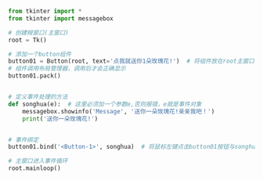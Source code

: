 
<BlogInfo id="443" title="6.案例" author="白日梦想猿" pv=0 read_times=0 pre_cost_time="0分22秒" category="GUI编程" tag_list="['GUI编程']" create_time="2020.06.23 14:17:07" update_time="2020.06.23 14:27:33" />

```python
from tkinter import *
from tkinter import messagebox

# 创建根窗口(主窗口)
root = Tk()

# 添加一个button组件
button01 = Button(root, text='点我就送你1朵玫瑰花!')  # 将组件放在root主窗口中，text参数结要显示的文本
# 组件调用布局管理器，调用后才会正确显示
button01.pack()


# 定义事件处理的方法
def songhua(e):  # 这里必须加一个参数e,否则报错，e就是事件对象
    messagebox.showinfo('Message', '送你一朵玫瑰花!亲亲我吧！')
    print('送你一朵玫瑰花!')


# 事件绑定
button01.bind('<Button-1>', songhua)  # 将鼠标左键点击button01按钮与songhua绑定在一起

# 主窗口进入事件循环
root.mainloop()

```
